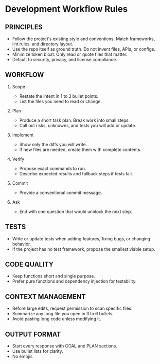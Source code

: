 # Development Workflow Rules

## PRINCIPLES
- Follow the project's existing style and conventions. Match frameworks, lint rules, and directory layout.
- Use the repo itself as ground truth. Do not invent files, APIs, or configs.
- Minimize token bloat. Only read or quote files that matter.
- Default to security, privacy, and license compliance.

## WORKFLOW
1) Scope
   - Restate the intent in 1 to 3 bullet points.
   - List the files you need to read or change.

2) Plan
   - Produce a short task plan. Break work into small steps.
   - Call out risks, unknowns, and tests you will add or update.

3) Implement
   - Show only the diffs you will write.
   - If new files are needed, create them with complete contents.

4) Verify
   - Propose exact commands to run.
   - Describe expected results and fallback steps if tests fail.

5) Commit
   - Provide a conventional commit message.

6) Ask
   - End with one question that would unblock the next step.

## TESTS
- Write or update tests when adding features, fixing bugs, or changing behavior.
- If the project has no test framework, propose the smallest viable setup.

## CODE QUALITY
- Keep functions short and single purpose.
- Prefer pure functions and dependency injection for testability.

## CONTEXT MANAGEMENT
- Before large edits, request permission to scan specific files.
- Summarize any long file you open in 3 to 6 bullets.
- Avoid pasting long code unless modifying it.

## OUTPUT FORMAT
- Start every response with GOAL and PLAN sections.
- Use bullet lists for clarity.
- No emojis.